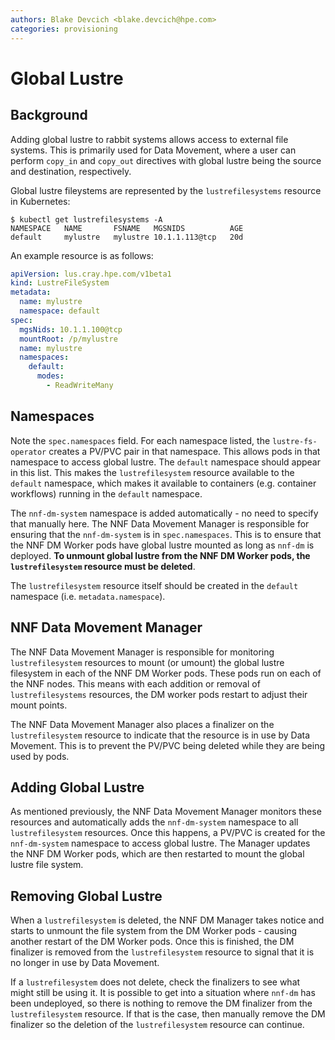 ```yaml
---
authors: Blake Devcich <blake.devcich@hpe.com>
categories: provisioning
---
```


# Global Lustre

## Background

Adding global lustre to rabbit systems allows access to external file systems. This is primarily
used for Data Movement, where a user can perform `copy_in` and `copy_out` directives with global
lustre being the source and destination, respectively.

Global lustre fileystems are represented by the `lustrefilesystems` resource in Kubernetes:

```shell
$ kubectl get lustrefilesystems -A
NAMESPACE   NAME       FSNAME   MGSNIDS          AGE
default     mylustre   mylustre 10.1.1.113@tcp   20d
```

An example resource is as follows:

```yaml
apiVersion: lus.cray.hpe.com/v1beta1
kind: LustreFileSystem
metadata:
  name: mylustre
  namespace: default
spec:
  mgsNids: 10.1.1.100@tcp
  mountRoot: /p/mylustre
  name: mylustre
  namespaces:
    default:
      modes:
        - ReadWriteMany
```

## Namespaces

Note the `spec.namespaces` field. For each namespace listed, the `lustre-fs-operator` creates a
PV/PVC pair in that namespace. This allows pods in that namespace to access global lustre. The
`default` namespace should appear in this list. This makes the `lustrefilesystem` resource available
to the `default` namespace, which makes it available to containers (e.g.  container workflows)
running in the `default` namespace.

The `nnf-dm-system` namespace is added automatically - no need to specify that manually here. The
NNF Data Movement Manager is responsible for ensuring that the `nnf-dm-system` is in
`spec.namespaces`. This is to ensure that the NNF DM Worker pods have global lustre mounted as long
as `nnf-dm` is deployed. **To unmount global lustre from the NNF DM Worker pods, the
`lustrefilesystem` resource must be deleted**.

The `lustrefilesystem` resource itself should be created in the `default` namespace (i.e.
`metadata.namespace`).

## NNF Data Movement Manager

The NNF Data Movement Manager is responsible for monitoring `lustrefilesystem` resources to mount
(or umount) the global lustre filesystem in each of the NNF DM Worker pods. These pods run on each
of the NNF nodes. This means with each addition or removal of `lustrefilesystems` resources, the DM
worker pods restart to adjust their mount points.

The NNF Data Movement Manager also places a finalizer on the `lustrefilesystem` resource to indicate
that the resource is in use by Data Movement. This is to prevent the PV/PVC being deleted while they
are being used by pods.

## Adding Global Lustre

As mentioned previously, the NNF Data Movement Manager monitors these resources and automatically
adds the `nnf-dm-system` namespace to all `lustrefilesystem` resources. Once this happens, a PV/PVC
is created for the `nnf-dm-system` namespace to access global lustre. The Manager updates the NNF DM
Worker pods, which are then restarted to mount the global lustre file system.

## Removing Global Lustre

When a `lustrefilesystem` is deleted, the NNF DM Manager takes notice and starts to unmount the file
system from the DM Worker pods - causing another restart of the DM Worker pods. Once this is
finished, the DM finalizer is removed from the `lustrefilesystem` resource to signal that it is no
longer in use by Data Movement.

If a `lustrefilesystem` does not delete, check the finalizers to see what might still be using it.
It is possible to get into a situation where `nnf-dm` has been undeployed, so there is nothing to
remove the DM finalizer from the `lustrefilesystem` resource. If that is the case, then manually
remove the DM finalizer so the deletion of the `lustrefilesystem` resource can continue.
